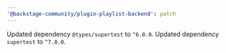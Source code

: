 ```yaml
---
'@backstage-community/plugin-playlist-backend': patch
---
```


Updated dependency `@types/supertest` to `^6.0.0`.
Updated dependency `supertest` to `^7.0.0`.
